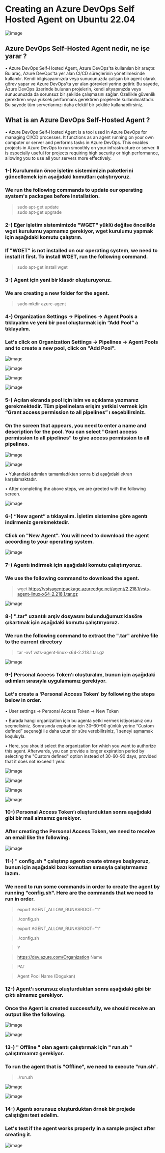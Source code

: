 # Creating an Azure DevOps Self Hosted Agent on Ubuntu 22.04

![image](https://user-images.githubusercontent.com/93924485/227070225-c02f7135-d6e9-44b8-b058-d8c3c5f0cab5.png)



## Azure DevOps Self-Hosted Agent nedir, ne işe yarar ?

• Azure DevOps Self-Hosted Agent, Azure DevOps'ta kullanılan bir araçtır. Bu araç, Azure DevOps'ta yer alan CI/CD süreçlerinin yönetilmesinde kullanılır. 
Kendi bilgisayarınızda veya sunucunuzda çalışan bir agent olarak görev yapar ve Azure DevOps'ta yer alan görevleri yerine getirir. 
Bu sayede, Azure DevOps üzerinde bulunan projelerin, kendi altyapınızda veya sunucunuzda da sorunsuz bir şekilde çalışmasını sağlar. 
Özellikle güvenlik gerektiren veya yüksek performans gerektiren projelerde kullanılmaktadır. Bu sayede tüm serverlarınızı daha efektif bir şekilde kullanabilirsiniz.




## What is an Azure DevOps Self-Hosted Agent ?

• Azure DevOps Self-Hosted Agent is a tool used in Azure DevOps for managing CI/CD processes. It functions as an agent running on your own computer or server and performs tasks in Azure DevOps. 
This enables projects in Azure DevOps to run smoothly on your infrastructure or server. It is especially useful for projects requiring high security or high performance, allowing you to use all your servers more effectively.





### 1-) Kurulumdan önce işletim sistemimizin paketlerini güncellemek için aşağıdaki komutları çalıştırıyoruz.
###     We run the following commands to update our operating system's packages before installation.


> sudo apt-get update  
> sudo apt-get upgrade


### 2-) Eğer işletim sistemimizde "WGET" yüklü değilse öncelikle wget kurulumu yapmamız gerekiyor, wget kurulumu yapmak için aşağıdaki komutu çalıştırın.
###     If "WGET" is not installed on our operating system, we need to install it first. To install WGET, run the following command.


> sudo apt-get install wget


### 3-) Agent için yeni bir klasör oluşturuyoruz. 
###     We are creating a new folder for the agent.


> sudo mkdir azure-agent


### 4-) Organization Settings → Pipelines → Agent Pools a tıklayalım ve yeni bir pool oluşturmak için “Add Pool” a tıklayalım.
###     Let's click on Organization Settings → Pipelines → Agent Pools and to create a new pool, click on "Add Pool".


![image](https://user-images.githubusercontent.com/93924485/227314978-f0ae396c-6749-43dd-83c7-3d74b6fe5fde.png)


![image](https://user-images.githubusercontent.com/93924485/227315123-761b809f-8b40-465f-a15f-5525ce64152f.png)


![image](https://user-images.githubusercontent.com/93924485/227315305-dd2d6123-97c7-4736-8cfd-fe6829abb204.png)


![image](https://user-images.githubusercontent.com/93924485/227317323-06771e57-7f7a-4494-b3ff-b8580c1915f3.png)


### 5-) Açılan ekranda pool için isim ve açıklama yazmanız gerekmektedir. Tüm pipelinelara erişim yetkisi vermek için “Grant access permission to all pipelines” ı seçebilirsiniz.
###     On the screen that appears, you need to enter a name and description for the pool. You can select "Grant access permission to all pipelines" to give access permission to all pipelines.


![image](https://user-images.githubusercontent.com/93924485/227319502-03cdf517-4a14-4d6f-9938-54a1535e9149.png)


![image](https://user-images.githubusercontent.com/93924485/227319940-75e5a738-3dd8-4a09-a417-b6f1523f6124.png)


• Yukarıdaki adımları tamamladıktan sonra bizi aşağıdaki ekran karşılamaktadır.

• After completing the above steps, we are greeted with the following screen.


![image](https://user-images.githubusercontent.com/93924485/227321665-dae0a4a2-fdae-4af8-bf8d-14d24af72d6c.png)


### 6-) “New agent” a tıklayalım. İşletim sistemine göre agentı indirmeniz gerekmektedir.
###     Click on "New Agent". You will need to download the agent according to your operating system.


![image](https://user-images.githubusercontent.com/93924485/227365596-5678c1cc-6202-4c36-b1bb-ee3f4817bb72.png)


### 7-) Agentı indirmek için aşağıdaki komutu çalıştırıyoruz.
###     We use the following command to download the agent. 


> wget https://vstsagentpackage.azureedge.net/agent/2.218.1/vsts-agent-linux-x64-2.218.1.tar.gz


![image](https://user-images.githubusercontent.com/93924485/227368789-fe2b82d0-c1f5-4139-8500-4c4a088dc840.png)


### 8-) ".tar" uzantılı arşiv dosyasını bulunduğumuz klasöre çıkartmak için aşağıdaki komutu çalıştırıyoruz. 
###     We run the following command to extract the ".tar" archive file to the current directory


> tar -xvf vsts-agent-linux-x64-2.218.1.tar.gz


![image](https://user-images.githubusercontent.com/93924485/227375835-965f1bbc-2127-488e-9c88-c6b0da32df92.png)


### 9-) Personal Access Token’ı oluşturalım, bunun için aşağıdaki adımları sırasıyla uygulamamız gerekiyor. 
###      Let's create a 'Personal Access Token' by following the steps below in order.


• User settings → Personal Access Token → New Token 


• Burada hangi organization için bu agenta yetki vermek istiyorsanız onu seçmelisiniz. 
Sonrasında expiration için 30–60–90 günlük yerine “Custom defined” seçeneği ile daha uzun bir süre verebilirsiniz, 1 seneyi aşmamak koşuluyla. 


• Here, you should select the organization for which you want to authorize this agent. Afterwards, 
you can provide a longer expiration period by selecting the "Custom defined" option instead of 30-60-90 days, provided that it does not exceed 1 year.


![image](https://user-images.githubusercontent.com/93924485/227384444-e96beff2-a1fb-4b34-9769-413afee9e70d.png)


![image](https://user-images.githubusercontent.com/93924485/227384811-79aa6ff8-6d7f-485d-a278-d10c4cc9fe51.png)


![image](https://user-images.githubusercontent.com/93924485/227384874-64e1b750-4662-4584-ba77-04f2cba1e0ff.png)


![image](https://user-images.githubusercontent.com/93924485/227385155-fea9d616-44f8-4511-8993-60782934ee7a.png)


### 10-) Personal Access Token’ı oluşturduktan sonra aşağıdaki gibi bir mail almamız gerekiyor.
###      After creating the Personal Access Token, we need to receive an email like the following.


![image](https://user-images.githubusercontent.com/93924485/227385873-2989ddc6-6576-47cd-b331-37490a27b60b.png)


### 11-) " config.sh " çalıştırıp agentı create etmeye başlıyoruz, bunun için aşağıdaki bazı komutları sırasıyla çalıştırmamız lazım.
###     We need to run some commands in order to create the agent by running "config.sh". Here are the commands that we need to run in order.



> export AGENT_ALLOW_RUNASROOT="1"

> ./config.sh


> export AGENT_ALLOW_RUNASROOT="1"

> ./config.sh

> Y

> https://dev.azure.com/Organization Name

> PAT

> Agent Pool Name (Dogukan)


### 12-) Agent'ı sorunsuz oluşturduktan sonra aşağıdaki gibi bir çıktı almamız gerekiyor.
###      Once the Agent is created successfully, we should receive an output like the following.


![image](https://user-images.githubusercontent.com/93924485/227389078-97337939-1581-48d5-bfde-3468c818ca55.png)


![image](https://user-images.githubusercontent.com/93924485/227389286-e07db64d-6f11-48f3-9129-280a9d97c8ac.png)


### 13-) " Offline " olan agentı çalıştırmak için " run.sh " çalıştırmamız gerekiyor. 
###      To run the agent that is "Offline", we need to execute "run.sh".


> ./run.sh


![image](https://user-images.githubusercontent.com/93924485/227389984-d498153e-e25c-461e-9007-aedf633c3e83.png)


![image](https://user-images.githubusercontent.com/93924485/227390049-e32917d2-1711-486b-a308-ca42377808c2.png)


### 14-) Agentı sorunsuz oluşturduktan örnek bir projede çalıştığını test edelim.
###      Let's test if the agent works properly in a sample project after creating it.


![image](https://user-images.githubusercontent.com/93924485/227390744-56473bcb-d5c6-4a9b-a3a1-cf18a5afcf2f.png)




















































